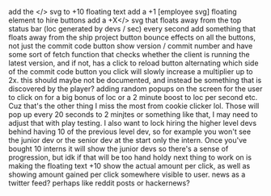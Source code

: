 add the </> svg to +10 floating text
add a +1 [employee svg] floating element to hire buttons
add a +X</> svg that floats away from the top status bar (loc generated by devs / sec) every second
add something that floats away from the ship project button
bounce effects on all the buttons, not just the commit code button
show version / commit number and have some sort of fetch function that checks whether the client is running the latest version, and if not, has a click to reload button
alternating which side of the commit code button you click will slowly increase a multiplier up to 2x. this should maybe not be documented, and instead be something that is discovered by the player?
adding random popups on the screen for the user to click on for a big bonus of loc or a 2 minute boost to loc per second etc. Cuz that's the other thing I miss the most from cookie clicker lol. Those will pop up every 20 seconds to 2 minjtes or something like that, I may need to adjust that with play testing.
I also want to lock hiring the higher level devs behind having 10 of the previous level dev, so for example you won't see the junior dev or the senior dev at the start only the intern. Once you've bought 10 interns it will show the junior devs so there's a sense of progression, but idk if that will be too hand holdy
next thing to work on is making the floating text +10 show the actual amount per click, as well as showing amount gained per click somewhere visible to user.
news as a twitter feed? perhaps like reddit posts or hackernews?

